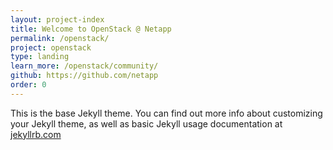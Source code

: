 ```yaml
---
layout: project-index
title: Welcome to OpenStack @ Netapp
permalink: /openstack/
project: openstack
type: landing
learn_more: /openstack/community/
github: https://github.com/netapp
order: 0
---
```


This is the base Jekyll theme. You can find out more info about customizing your Jekyll theme, as well as basic Jekyll usage documentation at [jekyllrb.com](http://jekyllrb.com/)
